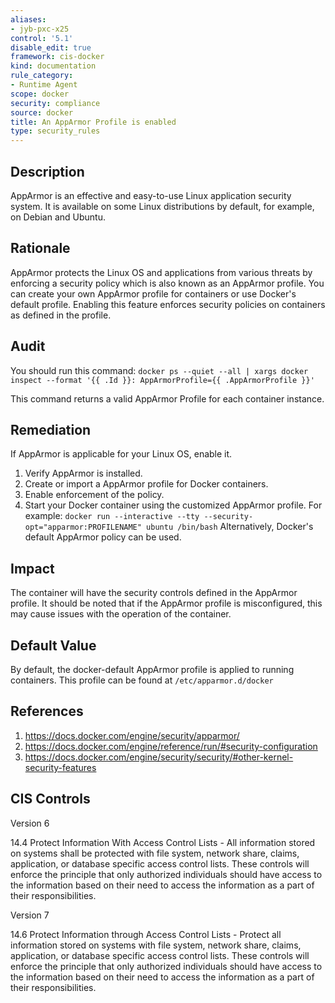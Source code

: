 ```yaml
---
aliases:
- jyb-pxc-x25
control: '5.1'
disable_edit: true
framework: cis-docker
kind: documentation
rule_category:
- Runtime Agent
scope: docker
security: compliance
source: docker
title: An AppArmor Profile is enabled
type: security_rules
---
```


## Description

AppArmor is an effective and easy-to-use Linux application security system. It is available on some Linux distributions by default, for example, on Debian and Ubuntu.

## Rationale

AppArmor protects the Linux OS and applications from various threats by enforcing a security policy which is also known as an AppArmor profile. You can create your own AppArmor profile for containers or use Docker's default profile. Enabling this feature enforces security policies on containers as defined in the profile.

## Audit

You should run this command: `docker ps --quiet --all | xargs docker inspect --format '{{ .Id }}: AppArmorProfile={{ .AppArmorProfile }}'` 

This command returns a valid AppArmor Profile for each container instance.

## Remediation

If AppArmor is applicable for your Linux OS, enable it.

1. Verify AppArmor is installed.
2. Create or import a AppArmor profile for Docker containers.
3. Enable enforcement of the policy.
4. Start your Docker container using the customized AppArmor profile. For example: `docker run --interactive --tty --security-opt="apparmor:PROFILENAME" ubuntu /bin/bash` Alternatively, Docker's default AppArmor policy can be used.

## Impact

The container will have the security controls defined in the AppArmor profile. It should be noted that if the AppArmor profile is misconfigured, this may cause issues with the operation of the container.

## Default Value

By default, the docker-default AppArmor profile is applied to running containers. This profile can be found at `/etc/apparmor.d/docker`

## References

1. https://docs.docker.com/engine/security/apparmor/
2. https://docs.docker.com/engine/reference/run/#security-configuration
3. https://docs.docker.com/engine/security/security/#other-kernel-security-features

## CIS Controls

Version 6

14.4 Protect Information With Access Control Lists - All information stored on systems shall be protected with file system, network share, claims, application, or database specific access control lists. These controls will enforce the principle that only authorized individuals should have access to the information based on their need to access the information as a part of their responsibilities.

Version 7

14.6 Protect Information through Access Control Lists - Protect all information stored on systems with file system, network share, claims, application, or database specific access control lists. These controls will enforce the principle that only authorized individuals should have access to the information based on their need to access the information as a part of their responsibilities.
